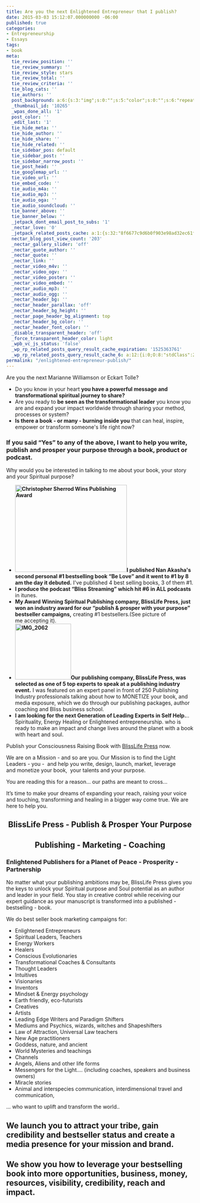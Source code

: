 ```yaml
---
title: Are you the next Enlightened Entrepreneur that I publish?
date: 2015-03-03 15:12:07.000000000 -06:00
published: true
categories:
- Entrepreneurship
- Essays
tags:
- book
meta:
  tie_review_position: ''
  tie_review_summary: ''
  tie_review_style: stars
  tie_review_total: ''
  tie_review_criteria: ''
  tie_blog_cats: ''
  tie_authors: ''
  post_background: a:6:{s:3:"img";s:0:"";s:5:"color";s:0:"";s:6:"repeat";s:0:"";s:10:"attachment";s:0:"";s:3:"hor";s:0:"";s:3:"ver";s:0:"";}
  _thumbnail_id: '10265'
  _wpas_done_all: '1'
  post_color: ''
  _edit_last: '1'
  tie_hide_meta: ''
  tie_hide_author: ''
  tie_hide_share: ''
  tie_hide_related: ''
  tie_sidebar_pos: default
  tie_sidebar_post: ''
  tie_sidebar_narrow_post: ''
  tie_post_head: ''
  tie_googlemap_url: ''
  tie_video_url: ''
  tie_embed_code: ''
  tie_audio_m4a: ''
  tie_audio_mp3: ''
  tie_audio_oga: ''
  tie_audio_soundcloud: ''
  tie_banner_above: ''
  tie_banner_below: ''
  _jetpack_dont_email_post_to_subs: '1'
  _nectar_love: '0'
  _jetpack_related_posts_cache: a:1:{s:32:"8f6677c9d6b0f903e98ad32ec61f8deb";a:2:{s:7:"expires";i:1506891807;s:7:"payload";a:3:{i:0;a:1:{s:2:"id";i:1273;}i:1;a:1:{s:2:"id";i:277;}i:2;a:1:{s:2:"id";i:8368;}}}}
  nectar_blog_post_view_count: '203'
  _nectar_gallery_slider: 'off'
  _nectar_quote_author: ''
  _nectar_quote: ''
  _nectar_link: ''
  _nectar_video_m4v: ''
  _nectar_video_ogv: ''
  _nectar_video_poster: ''
  _nectar_video_embed: ''
  _nectar_audio_mp3: ''
  _nectar_audio_ogg: ''
  _nectar_header_bg: ''
  _nectar_header_parallax: 'off'
  _nectar_header_bg_height: ''
  _nectar_page_header_bg_alignment: top
  _nectar_header_bg_color: ''
  _nectar_header_font_color: ''
  _disable_transparent_header: 'off'
  _force_transparent_header_color: light
  _wpb_vc_js_status: 'false'
  _wp_rp_related_posts_query_result_cache_expiration: '1525363761'
  _wp_rp_related_posts_query_result_cache_6: a:12:{i:0;O:8:"stdClass":2:{s:7:"post_id";s:4:"8053";s:5:"score";s:17:"93.54335067259352";}i:1;O:8:"stdClass":2:{s:7:"post_id";s:4:"7773";s:5:"score";s:17:"70.38182190869136";}i:2;O:8:"stdClass":2:{s:7:"post_id";s:2:"39";s:5:"score";s:17:"69.61106850963795";}i:3;O:8:"stdClass":2:{s:7:"post_id";s:4:"2798";s:5:"score";s:17:"58.91644211825771";}i:4;O:8:"stdClass":2:{s:7:"post_id";s:4:"7851";s:5:"score";s:17:"53.97799198337991";}i:5;O:8:"stdClass":2:{s:7:"post_id";s:3:"157";s:5:"score";s:17:"53.23474341116875";}i:6;O:8:"stdClass":2:{s:7:"post_id";s:4:"7204";s:5:"score";s:17:"44.61365192523219";}i:7;O:8:"stdClass":2:{s:7:"post_id";s:5:"14801";s:5:"score";s:18:"38.563717568700824";}i:8;O:8:"stdClass":2:{s:7:"post_id";s:4:"8206";s:5:"score";s:16:"33.2966222211033";}i:9;O:8:"stdClass":2:{s:7:"post_id";s:4:"8086";s:5:"score";s:16:"33.2966222211033";}i:10;O:8:"stdClass":2:{s:7:"post_id";s:4:"8023";s:5:"score";s:17:"32.69777722020754";}i:11;O:8:"stdClass":2:{s:7:"post_id";s:4:"7893";s:5:"score";s:18:"29.803939254329364";}}
permalink: "/enlightened-entrepreneur-publish/"
---
```

<p>Are you the next Marianne Williamson or Eckart Tolle?</p>
<ul>
<li>Do you know in your heart <strong>you have a powerful message and transformational spiritual journey to share?</strong></li>
<li>Are you ready to <strong>be seen as the transformational leader</strong> you know you are and expand your impact worldwide through sharing your method, processes or system?</li>
<li><strong>Is there a book - or many - burning inside you</strong> that can heal, inspire, empower or transform someone's life right now?</li>
</ul>
<h3>If you said “Yes” to any of the above, I want to help you write, publish and prosper your purpose through a book, product or podcast.</h3>
<p>Why would you be interested in talking to me about your book, your story and your Spiritual purpose?</p>
<ul>
<li><strong><img class="alignright size-medium wp-image-7825" src="{{ site.baseurl }}/posts/2015/03/IMG_9826_2-300x234.jpg" alt="Christopher Sherrod Wins Publishing Award" width="300" height="234" />I published Nan Akasha's second personal #1 bestselling book “Be Love” and it went to #1 by 8 am the day it debuted.</strong> I've published 4 best selling books, 3 of them #1.</li>
<li><strong>I produce the podcast “Bliss Streaming” which hit #6 in ALL podcasts</strong> in itunes.</li>
<li><strong>My Award Winning Spiritual Publishing company, BlissLife Press, just won an industry award for our “publish &amp; prosper with your purpose” bestseller campaigns,</strong> creating #1 bestsellers.(See picture of me accepting it).</li>
<li><strong><a href="http://www.nanakasha.com/wp-content/uploads/2015/03/IMG_2062.jpg"><img class=" size-thumbnail wp-image-14972 alignright" src="{{ site.baseurl }}/posts/2015/03/IMG_2062-150x150.jpg" alt="IMG_2062" width="150" height="150" /></a>Our publishing company, BlissLife Press, was selected as one of 5 top experts to speak at a publishing industry event.</strong> I was featured on an expert panel in front of 250 Publishing Industry professionals talking about how to MONETIZE your book, and media exposure, which we do through our publishing packages, author coaching and Bliss business school.</li>
<li><strong>I am looking for the next Generation of Leading Experts in Self Help.</strong>.. Spirituality, Energy Healing or Enlightened entrepreneurship. who is ready to make an impact and change lives around the planet with a book with heart and soul.</li>
</ul>
<p>Publish your Consciousness Raising Book with <a href="http://blisslifepress.com">BlissLife Press</a> now.</p>
<p>We are on a Mission - and so are you. Our Mission is to find the Light Leaders - you -  and help you write, design, launch, market, leverage and monetize your book,  your talents and your purpose.</p>
<p>You are reading this for a reason... our paths are meant to cross...</p>
<p>It’s time to make your dreams of expanding your reach, raising your voice and touching, transforming and healing in a bigger way come true. We are here to help you.</p>
<h2 style="text-align: center;">BlissLife Press - Publish &amp; Prosper Your Purpose</h2>
<h2 style="text-align: center;">Publishing - Marketing - Coaching</h2>
<h3>Enlightened Publishers for a Planet of Peace - Prosperity - Partnership</h3>
<p>No matter what your publishing ambitions may be, BlissLife Press gives you the keys to unlock your Spiritual purpose and Soul potential as an author and leader in your field. You stay in creative control while receiving our expert guidance as your manuscript is transformed into a published - bestselling - book.</p>
<p>We do best seller book marketing campaigns for:</p>
<ul>
<li>Enlightened Entrepreneurs</li>
<li>Spiritual Leaders, Teachers</li>
<li>Energy Workers</li>
<li>Healers</li>
<li>Conscious Evolutionaries</li>
<li>Transformational Coaches &amp; Consultants</li>
<li>Thought Leaders</li>
<li>Intuitives</li>
<li>Visionaries</li>
<li>Inventors</li>
<li>Mindset &amp; Energy psychology</li>
<li>Earth friendly, eco-futurists</li>
<li>Creatives</li>
<li>Artists</li>
<li>Leading Edge Writers and Paradigm Shifters</li>
<li>Mediums and Psychics, wizards, witches and Shapeshifters</li>
<li>Law of Attraction, Universal Law teachers</li>
<li>New Age practitioners</li>
<li>Goddess, nature, and ancient</li>
<li>World Mysteries and teachings</li>
<li>Channels</li>
<li>Angels, Aliens and other life forms</li>
<li>Messengers for the Light.... (including coaches, speakers and business owners)</li>
<li>Miracle stories</li>
<li>Animal and interspecies communication, interdimensional travel and communication,</li>
</ul>
<p>... who want to uplift and transform the world..</p>
<h2>We launch you to attract your tribe, gain credibility and bestseller status and create a media presence for your mission and brand.</h2>
<h2>We show you how to leverage your bestselling book into more opportunities, business, money, resources, visibility, credibility, reach and impact.</h2>
